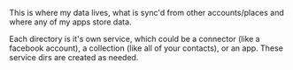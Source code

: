 This is where my data lives, what is sync'd from other accounts/places and where any of my apps store data.

Each directory is it's own service, which could be a connector (like a facebook account), a collection (like all of your contacts), or an app.  These service dirs are created as needed.